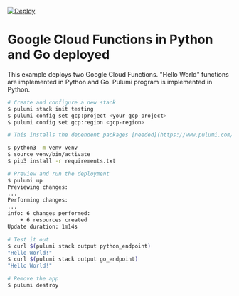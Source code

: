 [![Deploy](https://get.pulumi.com/new/button.svg)](https://app.pulumi.com/new)

# Google Cloud Functions in Python and Go deployed

This example deploys two Google Cloud Functions. "Hello World" functions are implemented in Python and Go. Pulumi program is implemented in Python.

```bash
# Create and configure a new stack
$ pulumi stack init testing
$ pulumi config set gcp:project <your-gcp-project>
$ pulumi config set gcp:region <gcp-region>

# This installs the dependent packages [needed](https://www.pulumi.com/docs/intro/concepts/how-pulumi-works/) for our Pulumi program.

$ python3 -m venv venv
$ source venv/bin/activate
$ pip3 install -r requirements.txt

# Preview and run the deployment
$ pulumi up
Previewing changes:
...
Performing changes:
...
info: 6 changes performed:
    + 6 resources created
Update duration: 1m14s

# Test it out
$ curl $(pulumi stack output python_endpoint)
"Hello World!"
$ curl $(pulumi stack output go_endpoint)
"Hello World!"

# Remove the app
$ pulumi destroy
```
